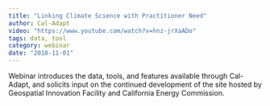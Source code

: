 ```yaml
---
title: "Linking Climate Science with Practitioner Need"
author: Cal-Adapt
video: "https://www.youtube.com/watch?v=hnz-jrXaADo"
tags: data, tool
category: webinar
date: "2018-11-01"
---
```


Webinar introduces the data, tools, and features available through Cal-Adapt, and solicits input on the continued development of the site hosted by Geospatial Innovation Facility and California Energy Commission.